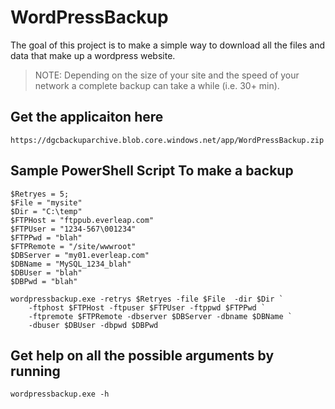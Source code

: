 # WordPressBackup

The goal of this project is to make a simple way to download all the files and data that make up a wordpress website.

>NOTE: Depending on the size of your site and the speed of your network a complete backup can take a while (i.e. 30+ min). 

## Get the applicaiton here

```
https://dgcbackuparchive.blob.core.windows.net/app/WordPressBackup.zip
```

## Sample PowerShell Script To make a backup

```
$Retryes = 5;
$File = "mysite"
$Dir = "C:\temp"
$FTPHost = "ftppub.everleap.com"
$FTPUser = "1234-567\001234"
$FTPPwd = "blah"
$FTPRemote = "/site/wwwroot"
$DBServer = "my01.everleap.com"
$DBName = "MySQL_1234_blah"
$DBUser = "blah"
$DBPwd = "blah"

wordpressbackup.exe -retrys $Retryes -file $File  -dir $Dir `
    -ftphost $FTPHost -ftpuser $FTPUser -ftppwd $FTPPwd `
    -ftpremote $FTPRemote -dbserver $DBServer -dbname $DBName `
    -dbuser $DBUser -dbpwd $DBPwd
```

## Get help on all the possible arguments by running

```
wordpressbackup.exe -h
```
